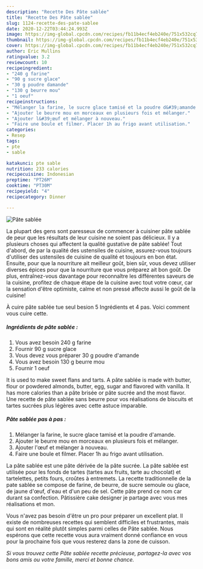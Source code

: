 ```yaml
---
description: "Recette Des Pâte sablée"
title: "Recette Des Pâte sablée"
slug: 1124-recette-des-pate-sablee
date: 2020-12-22T03:44:24.993Z
image: https://img-global.cpcdn.com/recipes/fb11b4ecf4eb240e/751x532cq70/pate-sablee-photo-principale-de-la-recette.jpg
thumbnail: https://img-global.cpcdn.com/recipes/fb11b4ecf4eb240e/751x532cq70/pate-sablee-photo-principale-de-la-recette.jpg
cover: https://img-global.cpcdn.com/recipes/fb11b4ecf4eb240e/751x532cq70/pate-sablee-photo-principale-de-la-recette.jpg
author: Eric Mullins
ratingvalue: 3.2
reviewcount: 10
recipeingredient:
- "240 g farine"
- "90 g sucre glace"
- "30 g poudre damande"
- "130 g beurre mou"
- "1 oeuf"
recipeinstructions:
- "Mélanger la farine, le sucre glace tamisé et la poudre d&#39;amande."
- "Ajouter le beurre mou en morceaux en plusieurs fois et mélanger."
- "Ajouter l&#39;œuf et mélanger à nouveau."
- "Faire une boule et filmer. Placer 1h au frigo avant utilisation."
categories:
- Resep
tags:
- pte
- sable

katakunci: pte sable 
nutrition: 233 calories
recipecuisine: Indonesian
preptime: "PT26M"
cooktime: "PT30M"
recipeyield: "4"
recipecategory: Dinner

---
```



![Pâte sablée](https://img-global.cpcdn.com/recipes/fb11b4ecf4eb240e/751x532cq70/pate-sablee-photo-principale-de-la-recette.jpg)

La plupart des gens sont paresseux de commencer à cuisiner pâte sablée de peur que les résultats de leur cuisine ne soient pas délicieux. Il y a plusieurs choses qui affectent la qualité gustative de pâte sablée! Tout d'abord, de par la qualité des ustensiles de cuisine, assurez-vous toujours d'utiliser des ustensiles de cuisine de qualité et toujours en bon état. Ensuite, pour que la nourriture ait meilleur goût, bien sûr, vous devez utiliser diverses épices pour que la nourriture que vous préparez ait bon goût. De plus, entraînez-vous davantage pour reconnaître les différentes saveurs de la cuisine, profitez de chaque étape de la cuisine avec tout votre cœur, car la sensation d'être optimiste, calme et non pressé affecte aussi le goût de la cuisine!

<!--inarticleads1-->

À cuire pâte sablée tue seul besion 5 Ingrédients et 4 pas. Voici comment vous cuire cette.

##### Ingrédients de pâte sablée :

1. Vous avez besoin 240 g farine
1. Fournir 90 g sucre glace
1. Vous devez vous préparer 30 g poudre d&#39;amande
1. Vous avez besoin 130 g beurre mou
1. Fournir 1 oeuf


It is used to make sweet flans and tarts. A pâte sablée is made with butter, flour or powdered almonds, butter, egg, sugar and flavored with vanilla. It has more calories than a pâte brisée or pâte sucrée and the most flavor. Une recette de pâte sablée sans beurre pour vos réalisations de biscuits et tartes sucrées plus légères avec cette astuce imparable. 

<!--inarticleads2-->

##### Pâte sablée pas à pas :

1. Mélanger la farine, le sucre glace tamisé et la poudre d&#39;amande.
1. Ajouter le beurre mou en morceaux en plusieurs fois et mélanger.
1. Ajouter l&#39;œuf et mélanger à nouveau.
1. Faire une boule et filmer. Placer 1h au frigo avant utilisation.


La pâte sablée est une pâte dérivée de la pâte sucrée. La pâte sablée est utilisée pour les fonds de tartes (tartes aux fruits, tarte au chocolat) et tartelettes, petits fours, croûtes à entremets. La recette traditionnelle de la pate sablée se compose de farine, de beurre, de sucre semoule ou glace, de jaune d&#39;œuf, d&#39;eau et d&#39;un peu de sel. Cette pâte prend ce nom car durant sa confection. Pâtissière cake designer je partage avec vous mes réalisations et mon. 

<!--inarticleads1-->

<p>
Vous n'avez pas besoin d'être un pro pour préparer un excellent plat. Il existe de nombreuses recettes qui semblent difficiles et frustrantes, mais qui sont en réalité plutôt simples parmi celles de Pâte sablée. Nous espérons que cette recette vous aura vraiment donné confiance en vous pour la prochaine fois que vous resterez dans la zone de cuisson.
</p>

<p>
<i>Si vous trouvez cette Pâte sablée recette précieuse, partagez-la avec vos bons amis ou votre famille, merci et bonne chance.</i>
</p>
